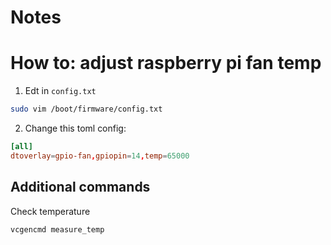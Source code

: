 # Notes

# How to: adjust raspberry pi fan temp

1. Edt in `config.txt`

```bash
sudo vim /boot/firmware/config.txt
```

2. Change this toml config:

```toml
[all]
dtoverlay=gpio-fan,gpiopin=14,temp=65000
```


## Additional commands
Check temperature

```bash
vcgencmd measure_temp
```
